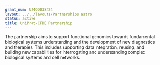 ```yaml
---
grant_num: U24OD038424
layout: ../../layouts/Partnerships.astro
status: active
title: UniProt-CFDE Partnership
---
```

The partnership aims to support functional genomics towards fundamental biological systems understanding and the development of new diagnostics and therapies. This includes supporting data integration, reusing, and building new capabilities for interrogating and understanding complex biological systems and cell networks.